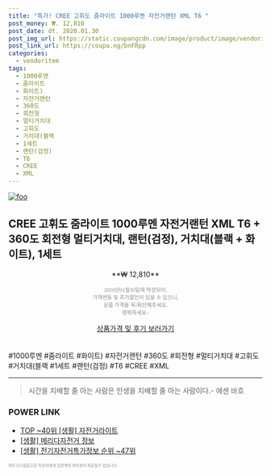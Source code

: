 ```yaml
--- 
title: "특가! CREE 고휘도 줌라이트 1000루멘 자전거랜턴 XML T6 " 
post_money: ₩. 12,810 
post_date: dt. 2020.01.30 
post_img_url: https://static.coupangcdn.com/image/product/image/vendoritem/2019/06/28/4065307002/34442162-5484-4804-8550-28dcdcdafc89.jpg 
post_link_url: https://coupa.ng/bnFRpp 
categories: 
  - vendoritem 
tags: 
  - 1000루멘 
  - 줌라이트 
  - 화이트) 
  - 자전거랜턴 
  - 360도 
  - 회전형 
  - 멀티거치대 
  - 고휘도 
  - 거치대(블랙 
  - 1세트 
  - 랜턴(검정) 
  - T6 
  - CREE 
  - XML 
--- 
```

[![foo](https://static.coupangcdn.com/image/product/image/vendoritem/2019/06/28/4065307002/34442162-5484-4804-8550-28dcdcdafc89.jpg)](https://coupa.ng/bnFRpp) 

## CREE 고휘도 줌라이트 1000루멘 자전거랜턴 XML T6 + 360도 회전형 멀티거치대, 랜턴(검정), 거치대(블랙 + 화이트), 1세트 
<p style="text-align: center;">**₩ 12,810**</p> 
<p style="text-align: center;"><span style="color: #898c8f; font-family: Georgia,Times,serif; font-size: 0.75em;">2020년01월30일에 작성되어, <br>가격변동 및 추가할인이 있을 수 있으니,<br> 상품 가격을 꼭!확인해주세요.<br>행복하세요~</span> 
</p>	 
<div markdown="0" style="text-align: center;"><a href="https://coupa.ng/bnFRpp" class="btn btn--success">상품가격 및 후기 보러가기</a></div> 
<br><br> 
  #1000루멘 #줌라이트 #화이트) #자전거랜턴 #360도 #회전형 #멀티거치대 #고휘도 #거치대(블랙 #1세트 #랜턴(검정) #T6 #CREE #XML 
<hr> 

> 시간을 지배할 줄 아는 사람은 인생을 지배할 줄 아는 사람이다.- 에센 바흐  


### POWER LINK

* <a href="https://blog.naver.com/an0733/221789544265" target="_blank"> TOP ~40위 [생활] 자전거라이트</a>
* <a href="https://blog.naver.com/santokki14/221771916990" target="_blank"> [생활] 메리다자전거 정보 </a>
* <a href="https://blog.naver.com/sakai111/221773036647" target="_blank"> [생활] 전기자전거특가정보 순위 ~47위</a>

<span style="color: #898c8f; font-family: Georgia,Times,serif; font-size: 0.55em;">파트너스활동으로 작성자에게 일정액의 커미션이 제공될수 있습니다.</span> 
